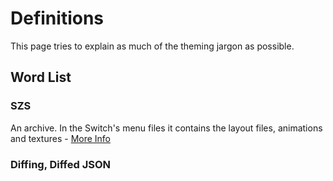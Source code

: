# Definitions

This page tries to explain as much of the theming jargon as possible.

## Word List

### SZS

An archive. In the Switch's menu files it contains the layout files, animations and textures - [More Info](./guide/filetypes.md#szs-files)

### Diffing, Diffed JSON
